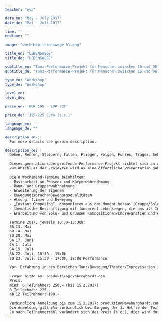 ```yaml
---
teacher: "eva"

date_en: "May - July 2017"
date_de: "Mai - Juli 2017"

time: ""
endtime: ""

image: "workshop-lebenswege-01.png"

title_en: "LEBENSWEGE"
title_de: "LEBENSWEGE"

subtitle_en: "Tanz-Performance-Projekt für Menschen zwischen 16 und 96"
subtitle_de: "Tanz-Performance-Projekt für Menschen zwischen 16 und 96"

type_en: "Workshop"
type_de: "Workshop"

level_en:
level_de:

price_en: 'EUR 195 - EUR 225'

price_de: '195-225 Euro (s.u.)'

language_en: ""
language_de: ""

description_en: |
  For more details see german description.

description_de: |
  Gehen, Rennen, Stolpern, Fallen, Fliegen, Folgen, Führen, Tragen, Sehen, Stehen, Bleiben, Umweg, Ausblick, Pause...

  Dieses generationsübergreifende Performance-Projekt richtet sich an alle, die Lust haben, ihre Erfahrung in Bewegung, Tanz und Improvisation in einer festen Gruppe zu vertiefen. Thematisch werden wir uns mit Lebenswegen beschäftigen, die uns als Inspiration für die Erarbeitung und Gestaltung von künstlerisch-tänzerischen Kompositionen dienen. 
  Zum Abschluss des Projektes wird es eine öffentliche Präsentation geben, die sowohl aus improvisiertem, wie auch gesetztem Material besteht.
  
  Die 8 Wochenend-Termine beinhalten:
  - Basisarbeit an Präsenz und Körperwahrnehmung
  - Raum- und Gruppenwahrnehmung
  - Erweiterung der eigenen
  - Bewegungssprache/Bewegungsqualitäten
  - Atmung, Stimme und Bewegung
  - „Instant Composing“, Komponieren aus dem Moment heraus (Gruppe/Solo)
  - thematische Beschäftigung mit (unseren) Lebenswegen, die uns als Inspiration für die künstlerisch-tänzerische Gestaltung dienen
  - Erarbeitung von Solo- und Gruppen Kompositionen/Choreografien und einer gemeinsamen Präsentation
  
  Termine 2017, jeweils 10:30-13:30h:
  SA 13. Mai
  SO 14. Mai
  SO 28. Mai
  SA 17. Juni
  SA 1. Juli
  SA 15. Juli
  SA 22. Juli, 10:30 - 15:00
  SO 23. Juli, 15:30 - 17:00, 18:00 Performance
  
  Vor- Erfahrung in den Bereichen Tanz/Bewegung/Theater/Improvisation ist erwünscht, aber nicht zwingend notwendig!
  
  Fragen bitte an: produktion@evaburghardt.com 
  Preis: 
  mind. 6 Teilnehmer: 250,- (bis 15.2.2017)
  8 Teilnehmer: 225,-
  ab 12 Teilnehmer: 190,-
  
  Verbindliche Anmeldung bis zum 15.2.2017: produktion@evaburghardt.com. 
  Die Anmeldung gilt als verbindlich bei Eingang der 1. Hälfte der Teilnehmergebühr, die 2. Hälfte ist zu Beginn des Projektes fällig. 
  Je nach Teilnehmerzahl verändert sich der Preis (s.o.), dies wird durch die Zahlung der 2. Hälfte bei Anfang des Projektes reguliert.
---
```

